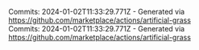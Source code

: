 Commits: 2024-01-02T11:33:29.771Z - Generated via https://github.com/marketplace/actions/artificial-grass
<br>
Commits: 2024-01-02T11:33:29.771Z - Generated via https://github.com/marketplace/actions/artificial-grass
<br>

